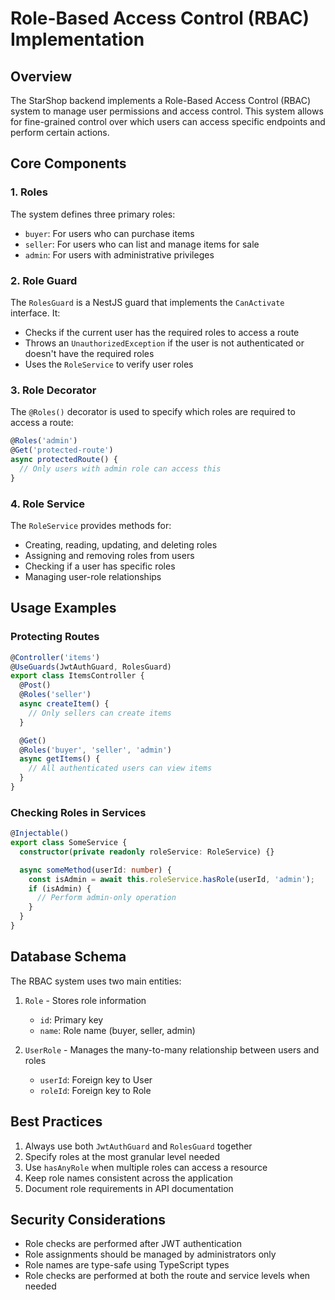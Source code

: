 # Role-Based Access Control (RBAC) Implementation

## Overview

The StarShop backend implements a Role-Based Access Control (RBAC) system to manage user permissions and access control. This system allows for fine-grained control over which users can access specific endpoints and perform certain actions.

## Core Components

### 1. Roles

The system defines three primary roles:
- `buyer`: For users who can purchase items
- `seller`: For users who can list and manage items for sale
- `admin`: For users with administrative privileges

### 2. Role Guard

The `RolesGuard` is a NestJS guard that implements the `CanActivate` interface. It:
- Checks if the current user has the required roles to access a route
- Throws an `UnauthorizedException` if the user is not authenticated or doesn't have the required roles
- Uses the `RoleService` to verify user roles

### 3. Role Decorator

The `@Roles()` decorator is used to specify which roles are required to access a route:

```typescript
@Roles('admin')
@Get('protected-route')
async protectedRoute() {
  // Only users with admin role can access this
}
```

### 4. Role Service

The `RoleService` provides methods for:
- Creating, reading, updating, and deleting roles
- Assigning and removing roles from users
- Checking if a user has specific roles
- Managing user-role relationships

## Usage Examples

### Protecting Routes

```typescript
@Controller('items')
@UseGuards(JwtAuthGuard, RolesGuard)
export class ItemsController {
  @Post()
  @Roles('seller')
  async createItem() {
    // Only sellers can create items
  }

  @Get()
  @Roles('buyer', 'seller', 'admin')
  async getItems() {
    // All authenticated users can view items
  }
}
```

### Checking Roles in Services

```typescript
@Injectable()
export class SomeService {
  constructor(private readonly roleService: RoleService) {}

  async someMethod(userId: number) {
    const isAdmin = await this.roleService.hasRole(userId, 'admin');
    if (isAdmin) {
      // Perform admin-only operation
    }
  }
}
```

## Database Schema

The RBAC system uses two main entities:

1. `Role` - Stores role information
   - `id`: Primary key
   - `name`: Role name (buyer, seller, admin)

2. `UserRole` - Manages the many-to-many relationship between users and roles
   - `userId`: Foreign key to User
   - `roleId`: Foreign key to Role

## Best Practices

1. Always use both `JwtAuthGuard` and `RolesGuard` together
2. Specify roles at the most granular level needed
3. Use `hasAnyRole` when multiple roles can access a resource
4. Keep role names consistent across the application
5. Document role requirements in API documentation

## Security Considerations

- Role checks are performed after JWT authentication
- Role assignments should be managed by administrators only
- Role names are type-safe using TypeScript types
- Role checks are performed at both the route and service levels when needed 